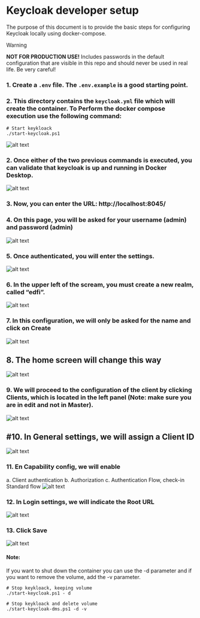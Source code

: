 # Keycloak developer setup

The purpose of this document is to provide the basic steps for configuring Keycloak locally using docker-compose.

> [!WARNING]
> **NOT FOR PRODUCTION USE!** Includes passwords in the default configuration that are
> visible in this repo and should never be used in real life. Be very careful!

### 1.  Create a `.env` file. The `.env.example` is a good starting point.

### 2.	This directory contains the `keycloak.yml` file which will create the container. To Perform the docker compose execution use the following command:

```pwsh
# Start keykloack
./start-keycloak.ps1
```
![alt text](./images/image-12.png)
 

### 2.	Once either of the two previous commands is executed, you can validate that keycloak is up and running in Docker Desktop.
![alt text](./images/image-13.png)

### 3.	Now, you can enter the URL: http://localhost:8045/


### 4.	On this page, you will be asked for your username (admin) and password (admin)
![alt text](./images/image-2.png)

### 5.	Once authenticated, you will enter the settings.
![alt text](./images/image-14.png)

### 6.	In the upper left of the scream, you must create a new realm, called “edfi”.
![alt text](./images/image-4.png)

### 7.	In this configuration, we will only be asked for the name and click on Create
![alt text](./images/image-5.png)

## 8.	The home screen will change this way
![alt text](./images/image-6.png)

### 9.	We will proceed to the configuration of the client by clicking Clients, which is located in the left panel (Note: make sure you are in edit and not in Master).
![alt text](./images/image-7.png)

## #10.	In General settings, we will assign a Client ID
![alt text](./images/image-8.png)

### 11.	En Capability config, we will enable 
a.	Client authentication
b.	Authorization
c.	Authentication Flow, check-in Standard flow
![alt text](./images/image-9.png)

### 12.	In Login settings, we will indicate the Root URL
![alt text](./images/image-10.png)

### 13.	Click Save
 ![alt text](./images/image-11.png)


#### Note: 
If you want to shut down the container you can use the -d parameter and if you want to remove the volume, add the -v parameter.
```pwsh
# Stop keykloack, keeping volume
./start-keycloak.ps1 - d

# Stop keykloack and delete volume
./start-keycloak-dms.ps1 -d -v
```
